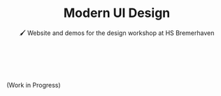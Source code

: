 <br>
<br>

<h1 align=center>Modern UI Design</h1>
<p align=center>🖌 Website and demos for the design workshop at HS Bremerhaven</p>

<br>
<br>
<br>
<br>

(Work in Progress)
